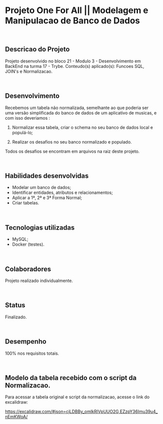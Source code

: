 
<h1> Projeto One For All || 
Modelagem e Manipulacao de Banco de Dados</h1>

<br/>

## Descricao do Projeto

Projeto desenvolvido no bloco 21 - Modulo 3 - Desenvolvimento em BackEnd na turma 17 - Trybe. 
Conteudo(s) aplicado(s): Funcoes SQL, JOIN's e Normalizacao.

<br/>

## Desenvolvimento

Recebemos um tabela não normalizada, semelhante ao que poderia ser uma versão simplificada do banco de dados de um aplicativo de musicas, e com isso deveriamos :

1. Normalizar essa tabela, criar o schema no seu banco de dados local e populá-lo;

2. Realizar os desafios no seu banco normalizado e populado.

Todos os desafios se encontram em arquivos na raiz deste projeto.

<br/>

## Habilidades desenvolvidas

  * Modelar um banco de dados;
  * Identificar entidades, atributos e relacionamentos;
  * Aplicar a 1ª, 2ª e 3ª Forma Normal;
  * Criar tabelas.

<br/>

## Tecnologias utilizadas

- MySQL;
- Docker (testes).

<br/>

## Colaboradores

Projeto realizado individualmente.

<br/>

## Status

Finalizado.

<br/>

## Desempenho

100% nos requisitos totais.

<br/>

## Modelo da tabela recebido com o script da Normalizacao.

Para acessar a tabela original e script da normalizacao, acesse o link do excalidraw:

<https://excalidraw.com/#json=cjLDBBy_omlkRlVpUUO2G,EZzpY36Imu39u4_nEmKWoA/>
